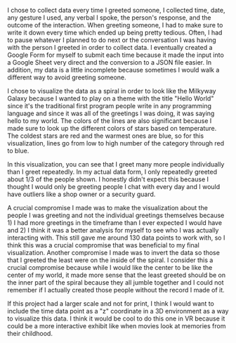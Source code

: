 I chose to collect data every time I greeted someone, I collected time, date, any gesture I used, any verbal I spoke, the person's response, and the outcome of the interaction. When greeting someone, I had to make sure to write it down every time which ended up being pretty tedious. Often, I had to pause whatever I planned to do next or the conversation I was having with the person I greeted in order to collect data. I eventually created a Google Form for myself to submit each time because it made the input into a Google Sheet very direct and the conversion to a JSON file easier. In addition, my data is a little incomplete because sometimes I would walk a different way to avoid greeting someone.

I chose to visualize the data as a spiral in order to look like the Milkyway Galaxy because I wanted to play on a theme with the title "Hello World" since it's the traditional first program people write in any programming language and since it was all of the greetings I was doing, it was saying hello to my world. The colors of the lines are also significant because I made sure to look up the different colors of stars based on temperature. The coldest stars are red and the warmest ones are blue, so for this visualization, lines go from low to high number of the category through red to blue.

In this visualization, you can see that I greet many more people individually than I greet repeatedly. In my actual data form, I only repeatedly greeted about 1/3 of the people shown. I honestly didn't expect this because I thought I would only be greeting people I chat with every day and I would have outliers like a shop owner or a security guard.

A crucial compromise I made was to make the visualization about the people I was greeting and not the individual greetings themselves because 1) I had more greetings in the timeframe than I ever expected I would have and 2) I think it was a better analysis for myself to see who I was actually interacting with. This still gave me around 130 data points to work with, so I think this was a crucial compromise that was beneficial to my final visualization. Another compromise I made was to invert the data so those that I greeted the least were on the inside of the spiral. I consider this a crucial compromise because while I would like the center to be like the center of my world, it made more sense that the least greeted should be on the inner part of the spiral because they all jumble together and I could not remember if I actually created those people without the record I made of it.

If this project had a larger scale and not for print, I think I would want to include the time data point as a "z" coordinate in a 3D environment as a way to visualize this data. I think it would be cool to do this one in VR because it could be a more interactive exhibit like when movies look at memories from their childhood.
